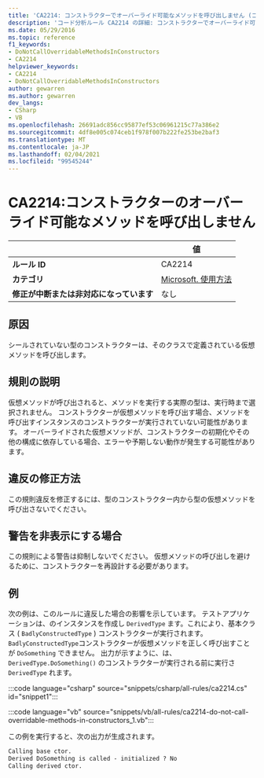 ```yaml
---
title: 'CA2214: コンストラクターでオーバーライド可能なメソッドを呼び出しません (コード分析)'
description: 'コード分析ルール CA2214 の詳細: コンストラクターでオーバーライド可能なメソッドを呼び出しません'
ms.date: 05/29/2016
ms.topic: reference
f1_keywords:
- DoNotCallOverridableMethodsInConstructors
- CA2214
helpviewer_keywords:
- CA2214
- DoNotCallOverridableMethodsInConstructors
author: gewarren
ms.author: gewarren
dev_langs:
- CSharp
- VB
ms.openlocfilehash: 26691adc856cc95877ef53c06961215c77a386e2
ms.sourcegitcommit: 4df8e005c074ceb1f978f007b222fe253be2baf3
ms.translationtype: MT
ms.contentlocale: ja-JP
ms.lasthandoff: 02/04/2021
ms.locfileid: "99545244"
---
```

# <a name="ca2214-do-not-call-overridable-methods-in-constructors"></a>CA2214:コンストラクターのオーバーライド可能なメソッドを呼び出しません

| | 値 |
|-|-|
| **ルール ID** |CA2214|
| **カテゴリ** |[Microsoft. 使用方法](usage-warnings.md)|
| **修正が中断または非対応になっています** |なし|

## <a name="cause"></a>原因

シールされていない型のコンストラクターは、そのクラスで定義されている仮想メソッドを呼び出します。

## <a name="rule-description"></a>規則の説明

仮想メソッドが呼び出されると、メソッドを実行する実際の型は、実行時まで選択されません。 コンストラクターが仮想メソッドを呼び出す場合、メソッドを呼び出すインスタンスのコンストラクターが実行されていない可能性があります。 オーバーライドされた仮想メソッドが、コンストラクターの初期化やその他の構成に依存している場合、エラーや予期しない動作が発生する可能性があります。

## <a name="how-to-fix-violations"></a>違反の修正方法

この規則違反を修正するには、型のコンストラクター内から型の仮想メソッドを呼び出さないでください。

## <a name="when-to-suppress-warnings"></a>警告を非表示にする場合

この規則による警告は抑制しないでください。 仮想メソッドの呼び出しを避けるために、コンストラクターを再設計する必要があります。

## <a name="example"></a>例

次の例は、このルールに違反した場合の影響を示しています。 テストアプリケーションは、のインスタンスを作成し `DerivedType` ます。これにより、基本クラス ( `BadlyConstructedType` ) コンストラクターが実行されます。 `BadlyConstructedType`コンストラクターが仮想メソッドを正しく呼び出すことが `DoSomething` できません。 出力が示すように、は、 `DerivedType.DoSomething()` のコンストラクターが実行される前に実行さ `DerivedType` れます。

:::code language="csharp" source="snippets/csharp/all-rules/ca2214.cs" id="snippet1":::

:::code language="vb" source="snippets/vb/all-rules/ca2214-do-not-call-overridable-methods-in-constructors_1.vb":::

この例を実行すると、次の出力が生成されます。

```txt
Calling base ctor.
Derived DoSomething is called - initialized ? No
Calling derived ctor.
```
